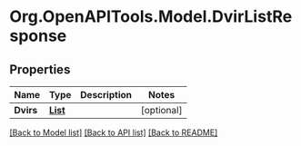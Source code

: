 # Org.OpenAPITools.Model.DvirListResponse
## Properties

Name | Type | Description | Notes
------------ | ------------- | ------------- | -------------
**Dvirs** | [**List<DvirBase>**](DvirBase.md) |  | [optional] 

[[Back to Model list]](../README.md#documentation-for-models) [[Back to API list]](../README.md#documentation-for-api-endpoints) [[Back to README]](../README.md)

